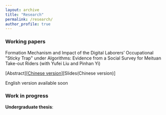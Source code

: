 ```yaml
---
layout: archive
title: "Research"
permalink: /research/
author_profile: true
---
```


### Working papers

Formation Mechanism and Impact of the Digital Laborers’ Occupational "Sticky Trap" under Algorithms: Evidence from a Social Survey for Meituan Take-out Riders (with Yufei Liu and Pinhan Yi) 


[Abstract][[Chinese version](/files/Digital_Laborers_Stricky_Trap.pdf)][Slides(Chinese version)]

English version available soon

### Work in progress 

**Undergraduate thesis**:
